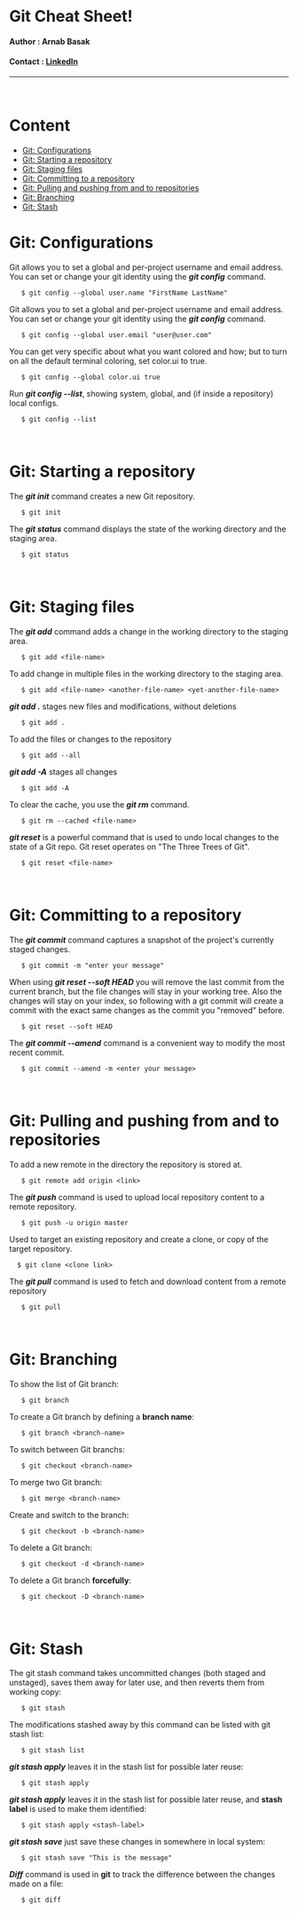 # Git Cheat Sheet!
#### **Author :** Arnab Basak 
#### **Contact :** [LinkedIn](www.linkedin.com/in/arnab-basak/)
---
<br>

# Content

- [Git: Configurations](#Git-Configurations)
- [Git: Starting a repository](#Git-Starting-a-repository)
- [Git: Staging files](#Git-Staging-files)
- [Git: Committing to a repository](#Git-Committing-to-a-repository)
- [Git: Pulling and pushing from and to repositories](#Git-Pulling-and-pushing-from-and-to-repositories)
- [Git: Branching](#Git-Branching )
- [Git: Stash](#Git-Stash)


# Git: Configurations

Git allows you to set a global and per-project username and email address. You can set or change your git identity using the ***git config*** command.
```
   $ git config --global user.name "FirstName LastName"
```

Git allows you to set a global and per-project username and email address. You can set or change your git identity using the ***git config*** command.
```
   $ git config --global user.email "user@user.com"
```

You can get very specific about what you want colored and how; but to turn on all the default terminal coloring, set color.ui to true.
```
   $ git config --global color.ui true
```

Run ***git config --list***, showing system, global, and (if inside a repository) local configs.
```
   $ git config --list
```

<br>

# Git: Starting a repository

The ***git init*** command creates a new Git repository.
```
   $ git init
```

The ***git status*** command displays the state of the working directory and the staging area.
```
   $ git status 
```

<br>

# Git: Staging files

The ***git add*** command adds a change in the working directory to the staging area.
```
   $ git add <file-name>
```

To add change in multiple files in the working directory to the staging area.
```   
   $ git add <file-name> <another-file-name> <yet-another-file-name> 
```

***git add .*** stages new files and modifications, without deletions
```
   $ git add .
``` 

To add the files or changes to the repository
``` 
   $ git add --all 
```

***git add -A*** stages all changes
```
   $ git add -A 
```

To clear the cache, you use the ***git rm*** command.
```
   $ git rm --cached <file-name>
```

***git reset*** is a powerful command that is used to undo local changes to the state of a Git repo. Git reset operates on "The Three Trees of Git".
```   
   $ git reset <file-name>
```

<br>

# Git: Committing to a repository

The ***git commit*** command captures a snapshot of the project's currently staged changes.
```
   $ git commit -m "enter your message"
``` 

When using ***git reset --soft HEAD*** you will remove the last commit from the current branch, but the file changes will stay in your working tree. Also the changes will stay on your index, so following with a git commit will create a commit with the exact same changes as the commit you "removed" before.
```   
   $ git reset --soft HEAD
```

The ***git commit --amend*** command is a convenient way to modify the most recent commit.
```
   $ git commit --amend -m <enter your message>
```  

<br>

# Git: Pulling and pushing from and to repositories

To add a new remote in the directory the repository is stored at.
```
   $ git remote add origin <link>
```

The ***git push*** command is used to upload local repository content to a remote repository.
```
   $ git push -u origin master
```

Used to target an existing repository and create a clone, or copy of the target repository.
 ```
   $ git clone <clone link>
```

The ***git pull*** command is used to fetch and download content from a remote repository
```
   $ git pull
```

<br>

# Git: Branching 

To show the list of Git branch:
```
   $ git branch 
```

To create a Git branch by defining a **branch name**:
```
   $ git branch <branch-name>
```

To switch between Git branchs:
```
   $ git checkout <branch-name>
```

To merge two Git branch:
```
   $ git merge <branch-name>
```

Create and switch to the branch:
```
   $ git checkout -b <branch-name>
```

To delete a Git branch:
```
   $ git checkout -d <branch-name>
```

To delete a Git branch **forcefully**:
```
   $ git checkout -D <branch-name>
```

<br>

# Git: Stash

The git stash command takes uncommitted changes (both staged and unstaged), saves them away for later use, and then reverts them from working copy:
```
   $ git stash
```

The modifications stashed away by this command can be listed with git stash list:
```
   $ git stash list
```

***git stash apply*** leaves it in the stash list for possible later reuse:
```
   $ git stash apply
```

***git stash apply*** leaves it in the stash list for possible later reuse, and **stash label** is used to make them identified:
```
   $ git stash apply <stash-label>
```

***git stash save*** just save these changes in somewhere in local system:
``` 
   $ git stash save "This is the message"
```

***Diff*** command is used in **git** to track the difference between the changes made on a file:
```
   $ git diff
```